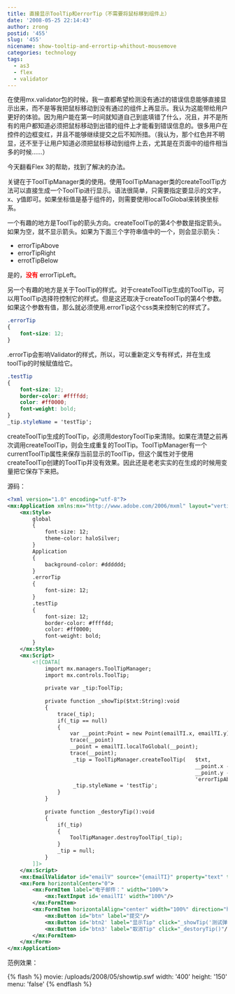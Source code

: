 ```yaml
---
title: 直接显示ToolTip和errorTip（不需要将鼠标移到组件上）
date: '2008-05-25 22:14:43'
author: zrong
postid: '455'
slug: '455'
nicename: show-tooltip-and-errortip-whithout-mousemove
categories: technology
tags:
  - as3
  - flex
  - validator
---
```


在使用mx.validator包的时候，我一直都希望检测没有通过的错误信息能够直接显示出来，而不是等我把鼠标移动到没有通过的组件上再显示。我认为这能带给用户更好的体验。因为用户能在第一时间就知道自己到底填错了什么，况且，并不是所有的用户都知道必须把鼠标移动到出错的组件上才能看到错误信息的。很多用户在控件的边框变红，并且不能够继续提交之后不知所措。（我认为，那个红色并不明显，还不至于让用户知道必须把鼠标移动到组件上去，尤其是在页面中的组件相当多的时候……）

今天翻看Flex 3的帮助，找到了解决的办法。<!--more-->

关键在于ToolTipManager类的使用。使用ToolTipManager类的createToolTip方法可以直接生成一个ToolTip进行显示。语法很简单，只需要指定要显示的文字，x、y值即可。如果坐标值是基于组件的，则需要使用localToGlobal来转换坐标系。  

一个有趣的地方是ToolTip的箭头方向。createToolTip的第4个参数是指定箭头。如果为空，就不显示箭头。如果为下面三个字符串值中的一个，则会显示箭头：

-   errorTipAbove
-   errorTipRight
-   errotTipBelow

是的，<span style="color: rgb(255, 0, 0); font-weight: bold;">没有</span> errorTipLeft。

另一个有趣的地方是关于ToolTip的样式。对于createToolTip生成的ToolTip，可以用ToolTip选择符控制它的样式。但是这还取决于createToolTip的第4个参数。如果这个参数有值，那么就必须使用.errorTip这个css类来控制它的样式了。

``` css
.errorTip
{
    font-size: 12;
}
```

.errorTip会影响Validator的样式，所以，可以重新定义专有样式，并在生成toolTip的时候赋值给它。

``` css
.testTip
{
    font-size: 12;
    border-color: #ffffdd;
    color: #ff0000;
    font-weight: bold;
}
_tip.styleName = 'testTip';
```

createToolTip生成的ToolTip，必须用destoryToolTip来清除。如果在清楚之前再次调用createToolTip，则会生成重复的ToolTip。ToolTipManager有一个currentToolTip属性来保存当前显示的ToolTip，但这个属性对于使用createToolTip创建的ToolTip并没有效果。因此还是老老实实的在生成的时候用变量把它保存下来把。

源码：

``` XML
<?xml version="1.0" encoding="utf-8"?>
<mx:Application xmlns:mx="http://www.adobe.com/2006/mxml" layout="vertical" width="400" height="150" horizontalAlign="center" verticalAlign="middle">
    <mx:Style>
        global
        {
            font-size: 12;
            theme-color: haloSilver;            
        }
        Application
        {
            background-color: #dddddd;  
        }
        .errorTip
        {
            font-size: 12;
        }
        .testTip
        {
            font-size: 12;
            border-color: #ffffdd;
            color: #ff0000;
            font-weight: bold;
        }
    </mx:Style>
    <mx:Script>
        <![CDATA[
            import mx.managers.ToolTipManager;
            import mx.controls.ToolTip;
                    
            private var _tip:ToolTip;
            
            private function _showTip($txt:String):void
            {
                trace(_tip);
                if(_tip == null)
                {
                    var __point:Point = new Point(emailTI.x, emailTI.y);
                    trace(__point)
                    __point = emailTI.localToGlobal(__point);
                    trace(__point);
                     _tip = ToolTipManager.createToolTip(   $txt,
                                                            __point.x - emailTI.x, 
                                                            __point.y - 40 ,
                                                            'errorTipAbove') as ToolTip;
                     _tip.styleName = 'testTip';
                }
            }
            
            private function _destoryTip():void
            {
                if(_tip)
                {
                    ToolTipManager.destroyToolTip(_tip);
                }
                _tip = null;
            }
        ]]>
    </mx:Script>
    <mx:EmailValidator id="emailV" source="{emailTI}" property="text" trigger="{btn}" triggerEvent="click"/>
    <mx:Form horizontalCenter="0">
        <mx:FormItem label="电子邮件：" width="100%">
            <mx:TextInput id='emailTI' width="100%"/>
        </mx:FormItem>
        <mx:FormItem horizontalAlign="center" width="100%" direction="horizontal">
            <mx:Button id="btn" label="提交"/>
            <mx:Button id='btn2' label="显示Tip" click="_showTip('测试弹出Tip')"/>
            <mx:Button id='btn3' label="取消Tip" click="_destoryTip()"/>
        </mx:FormItem>      
    </mx:Form>
</mx:Application>
```

范例效果：

{% flash %}
movie: /uploads/2008/05/showtip.swf
width: '400'
height: '150'
menu: 'false'
{% endflash %}

